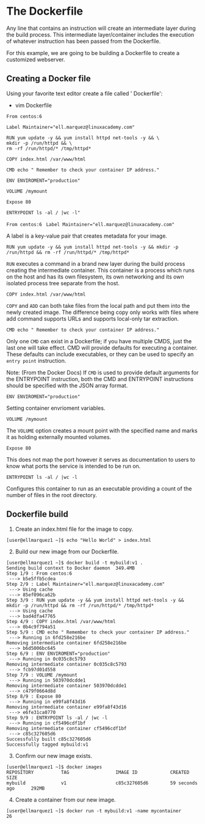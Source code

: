 # The Dockerfile

Any line that contains an instruction will create an intermediate layer during the build process. This intermediate layer/container includes the execution of whatever instruction has been passed from the Dockerfile.

For this example, we are going to be building a Dockerfile to create a customized webserver. 

## Creating a Docker file
Using your favorite text editor create a file called ' Dockerfile':


* vim Dockerfile
```
From centos:6

Label Maintainer="ell.marquez@linuxacademy.com" 

RUN yum update -y && yum install httpd net-tools -y && \
mkdir -p /run/httpd && \
rm -rf /run/httpd/* /tmp/httpd* 

COPY index.html /var/www/html

CMD echo " Remember to check your container IP address."

ENV ENVIROMENT="production"

VOLUME /mymount

Expose 80

ENTRYPOINT ls -al / |wc -l"
```

`From centos:6 `
`Label Maintainer="ell.marquez@linuxacademy.com" ` 

 A label is a key-value pair that creates metadata for your image.

`RUN yum update -y && yum install httpd net-tools -y && mkdir -p /run/httpd && rm -rf /run/httpd/* /tmp/httpd*`

`RUN` executes a command in a brand new layer during the build process creating the intermediate container. This container is a process which runs on the host and has its own filesystem, its own networking and its own isolated process tree separate from the host. 

`COPY index.html /var/www/html`

`COPY` and `ADD` can both take files from the local path and put them into the newly created image. The difference being copy only works with files where add command supports URLs and supports local-only tar extraction.

` CMD echo " Remember to check your container IP address." `

Only one `CMD` can exist in a Dockerfile; if you have multiple CMDS, just the last one will take effect. CMD will provide defaults for executing a container. These defaults can include executables, or they can be used to specify an `entry point` instruction. 

Note: (From the Docker Docs)  If `CMD` is used to provide default arguments for the ENTRYPOINT instruction, both the CMD and ENTRYPOINT instructions should be specified with the JSON array format.

`ENV ENVIROMENT="production"` 

Setting container envrioment variables.

`VOLUME /mymount`

The `VOLUME` option creates a mount point with the specified name and marks it as holding externally mounted volumes.

`Expose 80`

This does not map the port however it serves as documentation to users to know what ports the service is intended to be run on. 

`ENTRYPOINT ls -al / |wc -l `

Configures this container to run as an executable providing a count of the number of files in the root directory. 

## Dockerfile build
1) Create an index.html file for the image to copy. 

```
[user@ellmarquez1 ~]$ echo "Hello World" > index.html
```
2) Build our new image from our Dockerfile.

```
[user@ellmarquez1 ~]$ docker build -t mybuild:v1 .
Sending build context to Docker daemon  349.4MB
Step 1/9 : From centos:6
 ---> b5e5ffb5cdea
Step 2/9 : Label Maintainer="ell.marquez@linuxacademy.com"
 ---> Using cache
 ---> 85ef096ca62b
Step 3/9 : RUN yum update -y && yum install httpd net-tools -y && mkdir -p /run/httpd && rm -rf /run/httpd/* /tmp/httpd*
 ---> Using cache
 ---> bad4dfa47765
Step 4/9 : COPY index.html /var/www/html
 ---> 0b4c9f794a51
Step 5/9 : CMD echo " Remember to check your container IP address."
 ---> Running in 6fd258e216be
Removing intermediate container 6fd258e216be
 ---> b6d5006bc645
Step 6/9 : ENV ENVIROMENT="production"
 ---> Running in 0c035c8c5793
Removing intermediate container 0c035c8c5793
 ---> fcb97d01d558
Step 7/9 : VOLUME /mymount
 ---> Running in 503970dcdde1
Removing intermediate container 503970dcdde1
 ---> c479f0664d8d
Step 8/9 : Expose 80
 ---> Running in e99fa8f43d16
Removing intermediate container e99fa8f43d16
 ---> e6fe31ca0770
Step 9/9 : ENTRYPOINT ls -al / |wc -l
 ---> Running in cf5496cdf1bf
Removing intermediate container cf5496cdf1bf
 ---> c85c327605d6
Successfully built c85c327605d6
Successfully tagged mybuild:v1
```
3) Confirm our new image exists. 

```
[user@ellmarquez1 ~]$ docker images
REPOSITORY          TAG                 IMAGE ID            CREATED             SIZE
mybuild             v1                  c85c327605d6        59 seconds ago      292MB
```

4) Create a container from our new image.

```
[user@ellmarquez1 ~]$ docker run -t mybuild:v1 -name mycontainer
26
```


